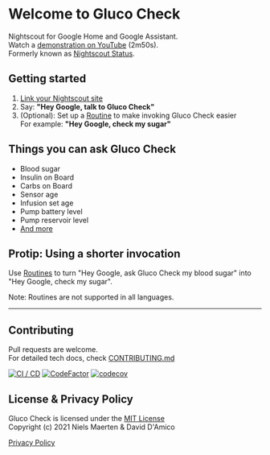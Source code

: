 # Welcome to Gluco Check
Nightscout for Google Home and Google Assistant.  
Watch a [demonstration on YouTube](https://youtu.be/o7-T2IrDJ_A) (2m50s).  
Formerly known as [Nightscout Status](https://github.com/nielsmaerten/nightscout-assistant).

## Getting started

1. [Link your Nightscout site](https://glucocheck.app)
1. Say: **"Hey Google, talk to Gluco Check"**  
1. (Optional): Set up a [Routine](https://glucocheck.app/routines) to make invoking Gluco Check easier   
   For example: **"Hey Google, check my sugar"**

## Things you can ask Gluco Check

* Blood sugar
* Insulin on Board
* Carbs on Board
* Sensor age
* Infusion set age
* Pump battery level
* Pump reservoir level
* [And more](https://glucocheck.app/faq)

## Protip: Using a shorter invocation

Use [Routines](https://glucocheck.app/routines) to turn "Hey Google, ask Gluco Check my blood sugar" into  
"Hey Google, check my sugar".

Note: Routines are not supported in all languages.

---

## Contributing

Pull requests are welcome.  
For detailed tech docs, check [CONTRIBUTING.md](./CONTRIBUTING.md)

[![CI / CD](https://github.com/nielsmaerten/gluco-check/actions/workflows/workflow.yml/badge.svg?branch=main&event=push)](https://github.com/nielsmaerten/gluco-check/actions/workflows/workflow.yml)
[![CodeFactor](https://www.codefactor.io/repository/github/nielsmaerten/gluco-check/badge)](https://www.codefactor.io/repository/github/nielsmaerten/gluco-check)
[![codecov](https://codecov.io/gh/nielsmaerten/gluco-check/branch/main/graph/badge.svg?token=EQQ94TXWBR)](https://codecov.io/gh/nielsmaerten/gluco-check)


## License & Privacy Policy

Gluco Check is licensed under the [MIT License](./LICENSE)  
Copyright (c) 2021 
Niels Maerten & David D'Amico

[Privacy Policy](./gluco-check-common/strings/en-US/terms.md)
